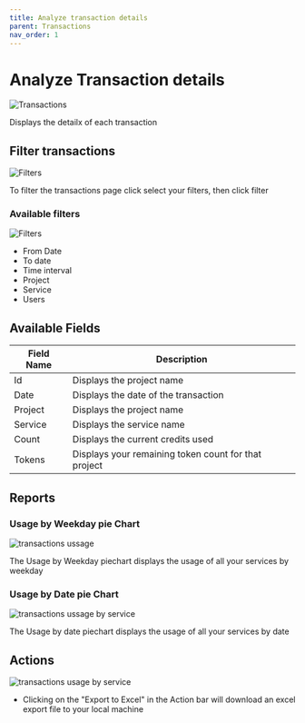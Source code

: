 ```yaml
---
title: Analyze transaction details
parent: Transactions
nav_order: 1
---
```


# Analyze Transaction details

![Transactions](../.gitbook/assets/transaction-details.png)

Displays the detailx of each transaction

## Filter transactions

![Filters](../.gitbook/assets/transaction-details-filters.png)

To filter the transactions page click select your filters, then click filter

### Available filters

![Filters](../.gitbook/assets/transaction-details-filters.png)

* From Date
* To date
* Time interval
* Project
* Service
* Users

## Available Fields

| Field Name | Description                                          |
| ---------- | ---------------------------------------------------- |
| Id         | Displays the project name                            |
| Date       | Displays the date of the transaction                 |
| Project    | Displays the project name                            |
| Service    | Displays the service name                            |
| Count      | Displays the current credits used                    |
| Tokens     | Displays your remaining token count for that project |

## Reports

### Usage by Weekday pie Chart

![transactions ussage](../.gitbook/assets/transaction-details-chart-1.png)

The Usage by Weekday piechart displays the usage of all your services by weekday

### Usage by Date pie Chart

![transactions ussage by service](../.gitbook/assets/transaction-details-chart-2.png)

The Usage by date piechart displays the usage of all your services by date

## Actions

![transactions usage by service](../.gitbook/assets/transaction-details-actions-1.png)

* Clicking on the "Export to Excel" in the Action bar will download an excel export file to your local machine
